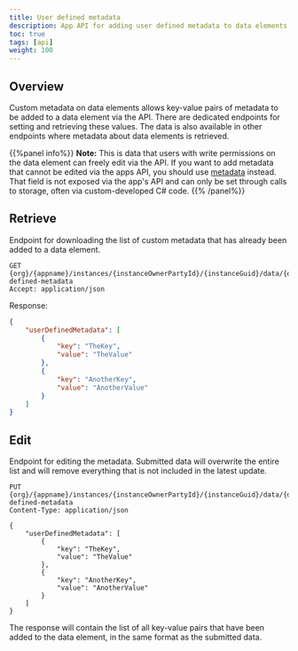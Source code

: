 ```yaml
---
title: User defined metadata
description: App API for adding user defined metadata to data elements.
toc: true
tags: [api]
weight: 100
---
```


## Overview

Custom metadata on data elements allows key-value pairs of metadata to be added to a data element via the API. There are dedicated endpoints for setting and retrieving these values. 
The data is also available in other endpoints where metadata about data elements is retrieved.

{{%panel info%}}
**Note:** 
This is data that users with write permissions on the data element can freely edit via the API. 
If you want to add metadata that cannot be edited via the apps API, you should use [metadata](../metadata) instead. 
That field is not exposed via the app's API and can only be set through calls to storage, often via custom-developed C# code.
{{% /panel%}}

## Retrieve

Endpoint for downloading the list of custom metadata that has already been added to a data element.

```http
GET {org}/{appname}/instances/{instanceOwnerPartyId}/{instanceGuid}/data/{dataGuid}/user-defined-metadata
Accept: application/json
```

Response:
```json
{
    "userDefinedMetadata": [
        {
            "key": "TheKey",
            "value": "TheValue"
        },
        {
            "key": "AnotherKey",
            "value": "AnotherValue"
        }
    ]
}
```

## Edit

Endpoint for editing the metadata. Submitted data will overwrite the entire list and will remove everything that is not included in the latest update.

```http
PUT {org}/{appname}/instances/{instanceOwnerPartyId}/{instanceGuid}/data/{dataGuid}/user-defined-metadata
Content-Type: application/json

{
    "userDefinedMetadata": [
        {
            "key": "TheKey",
            "value": "TheValue"
        },
        {
            "key": "AnotherKey",
            "value": "AnotherValue"
        }
    ]
}
```

The response will contain the list of all key-value pairs that have been added to the data element, in the same format as the submitted data.